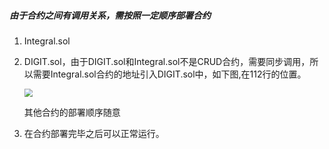 ##### 由于合约之间有调用关系，需按照一定顺序部署合约

1. Integral.sol

2. DIGIT.sol，由于DIGIT.sol和Integral.sol不是CRUD合约，需要同步调用，所以需要Integral.sol合约的地址引入DIGIT.sol中，如下图,在112行的位置。

   <img src="../picture/5.PNG" style="zoom:80%;" />

   其他合约的部署顺序随意

3. 在合约部署完毕之后可以正常运行。